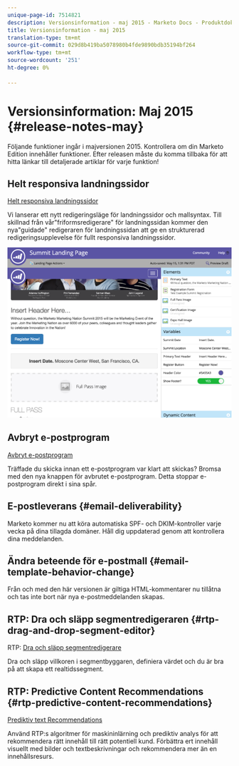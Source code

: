 ```yaml
---
unique-page-id: 7514821
description: Versionsinformation - maj 2015 - Marketo Docs - Produktdokumentation
title: Versionsinformation - maj 2015
translation-type: tm+mt
source-git-commit: 029d8b419ba5078980b4fde9890bdb35194bf264
workflow-type: tm+mt
source-wordcount: '251'
ht-degree: 0%

---
```



# Versionsinformation: Maj 2015 {#release-notes-may}

Följande funktioner ingår i majversionen 2015. Kontrollera om din Marketo Edition innehåller funktioner. Efter releasen måste du komma tillbaka för att hitta länkar till detaljerade artiklar för varje funktion!

## Helt responsiva landningssidor

[Helt responsiva landningssidor](/help/marketo/product-docs/demand-generation/landing-pages/guided-landing-pages/create-a-guided-landing-page.md)

Vi lanserar ett nytt redigeringsläge för landningssidor och mallsyntax. Till skillnad från vår&quot;friformsredigerare&quot; för landningssidan kommer den nya&quot;guidade&quot; redigeraren för landningssidan att ge en strukturerad redigeringsupplevelse för fullt responsiva landningssidor.

![](assets/image2015-5-15-13-3a33-3a11.png)

## Avbryt e-postprogram

[Avbryt e-postprogram](/help/marketo/product-docs/email-marketing/email-programs/email-program-actions/abort-email-program.md)

Träffade du skicka innan ett e-postprogram var klart att skickas? Bromsa med den nya knappen för avbrutet e-postprogram. Detta stoppar e-postprogram direkt i sina spår.

## E-postleverans {#email-deliverability}

Marketo kommer nu att köra automatiska SPF- och DKIM-kontroller varje vecka på dina tillagda domäner. Håll dig uppdaterad genom att kontrollera dina meddelanden.

## Ändra beteende för e-postmall {#email-template-behavior-change}

Från och med den här versionen är giltiga HTML-kommentarer nu tillåtna och tas inte bort när nya e-postmeddelanden skapas.

## RTP: Dra och släpp segmentredigeraren {#rtp-drag-and-drop-segment-editor}

RTP: [Dra och släpp segmentredigerare](/help/marketo/product-docs/web-personalization/using-web-segments/web-segments.md)

Dra och släpp villkoren i segmentbyggaren, definiera värdet och du är bra på att skapa ett realtidssegment.

## RTP: Predictive Content Recommendations {#rtp-predictive-content-recommendations}

[Prediktiv text Recommendations](/help/marketo/product-docs/predictive-content/enabling-predictive-content/enable-predictive-content-for-web-rich-media.md)

Använd RTP:s algoritmer för maskininlärning och prediktiv analys för att rekommendera rätt innehåll till rätt potentiell kund. Förbättra ert innehåll visuellt med bilder och textbeskrivningar och rekommendera mer än en innehållsresurs.
